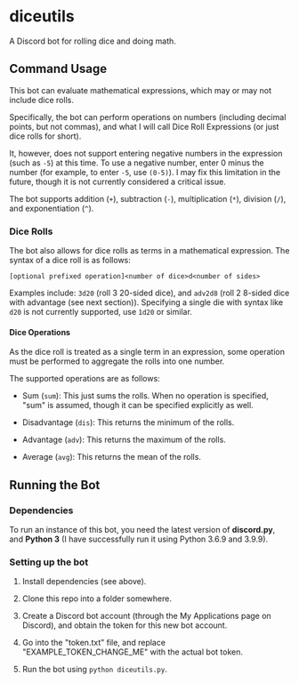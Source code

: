 # diceutils
A Discord bot for rolling dice and doing math.

## Command Usage

This bot can evaluate mathematical expressions, which may or may not include dice rolls.

Specifically, the bot can perform operations on numbers (including decimal points, but not commas), and what I will call Dice Roll Expressions (or just dice rolls for short). 

It, however, does not support entering negative numbers in the expression (such as `-5`) at this time. To use a negative number, enter 0 minus the number (for example, to enter `-5`, use `(0-5)`). I may fix this limitation in the future, though it is not currently considered a critical issue.

The bot supports addition (`+`), subtraction (`-`), multiplication (`*`), division (`/`), and exponentiation (`^`).

### Dice Rolls

The bot also allows for dice rolls as terms in a mathematical expression. The syntax of a dice roll is as follows:

`[optional prefixed operation]<number of dice>d<number of sides>`

Examples include: `3d20` (roll 3 20-sided dice), and `adv2d8` (roll 2 8-sided dice with advantage (see next section)). Specifying a single die with syntax like `d20` is not currently supported, use `1d20` or similar.

#### Dice Operations

As the dice roll is treated as a single term in an expression, some operation must be performed to aggregate the rolls into one number. 

The supported operations are as follows:

* Sum (`sum`): This just sums the rolls. When no operation is specified, "sum" is assumed, though it can be specified explicitly as well.

* Disadvantage (`dis`): This returns the minimum of the rolls.

* Advantage (`adv`): This returns the maximum of the rolls.

* Average (`avg`): This returns the mean of the rolls.

## Running the Bot

### Dependencies

To run an instance of this bot, you need the latest version of **discord.py**, and **Python 3** (I have successfully run it using Python 3.6.9 and 3.9.9).

### Setting up the bot

1. Install dependencies (see above).

2. Clone this repo into a folder somewhere.

3. Create a Discord bot account (through the My Applications page on Discord), and obtain the token for this new bot account.

4. Go into the "token.txt" file, and replace "EXAMPLE_TOKEN_CHANGE_ME" with the actual bot token.

5. Run the bot using `python diceutils.py`.
